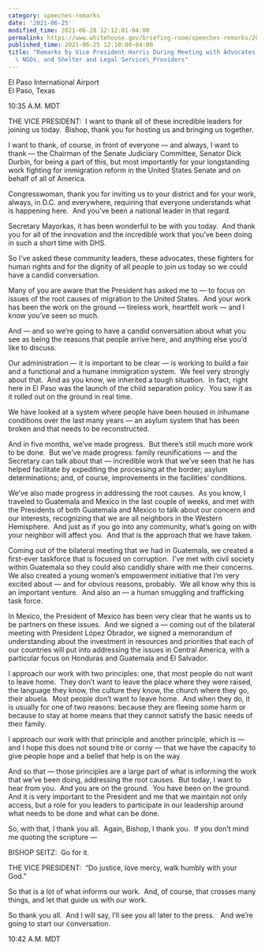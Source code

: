 ```yaml
---
category: speeches-remarks
date: '2021-06-25'
modified_time: 2021-06-28 12:12:01-04:00
permalink: https://www.whitehouse.gov/briefing-room/speeches-remarks/2021/06/25/remarks-by-vice-president-harris-during-meeting-with-advocates-from-faith-based-ngos-and-shelter-and-legal-service-providers/
published_time: 2021-06-25 12:10:00-04:00
title: "Remarks by Vice President Harris During Meeting with Advocates from Faith-Based\
  \ NGOs, and Shelter and Legal Service\_Providers"
---
```

 
El Paso International Airport  
El Paso, Texas

10:35 A.M. MDT  
  
  
THE VICE PRESIDENT:  I want to thank all of these incredible leaders for
joining us today.  Bishop, thank you for hosting us and bringing us
together.   
  
I want to thank, of course, in front of everyone — and always, I want to
thank — the Chairman of the Senate Judiciary Committee, Senator Dick
Durbin, for being a part of this, but most importantly for your
longstanding work fighting for immigration reform in the United States
Senate and on behalf of all of America.   
  
Congresswoman, thank you for inviting us to your district and for your
work, always, in D.C. and everywhere, requiring that everyone
understands what is happening here.  And you’ve been a national leader
in that regard.    
  
Secretary Mayorkas, it has been wonderful to be with you today.  And
thank you for all of the innovation and the incredible work that you’ve
been doing in such a short time with DHS.   
  
So I’ve asked these community leaders, these advocates, these fighters
for human rights and for the dignity of all people to join us today so
we could have a candid conversation.   
  
Many of you are aware that the President has asked me to — to focus on
issues of the root causes of migration to the United States.  And your
work has been the work on the ground — tireless work, heartfelt work —
and I know you’ve seen so much.    
  
And — and so we’re going to have a candid conversation about what you
see as being the reasons that people arrive here, and anything else
you’d like to discuss.   
  
Our administration — it is important to be clear — is working to build a
fair and a functional and a humane immigration system.  We feel very
strongly about that.  And as you know, we inherited a tough situation. 
In fact, right here in El Paso was the launch of the child separation
policy.  You saw it as it rolled out on the ground in real time.  
  
We have looked at a system where people have been housed in inhumane
conditions over the last many years — an asylum system that has been
broken and that needs to be reconstructed.   
  
And in five months, we’ve made progress.  But there’s still much more
work to be done.  But we’ve made progress: family reunifications — and
the Secretary can talk about that — incredible work that we’ve seen that
he has helped facilitate by expediting the processing at the border;
asylum determinations; and, of course, improvements in the facilities’
conditions.  
  
We’ve also made progress in addressing the root causes.  As you know, I
traveled to Guatemala and Mexico in the last couple of weeks, and met
with the Presidents of both Guatemala and Mexico to talk about our
concern and our interests, recognizing that we are all neighbors in the
Western Hemisphere.  And just as if you go into any community, what’s
going on with your neighbor will affect you.  And that is the approach
that we have taken.  
  
Coming out of the bilateral meeting that we had in Guatemala, we created
a first-ever taskforce that is focused on corruption.  I’ve met with
civil society within Guatemala so they could also candidly share with me
their concerns.  We also created a young women’s empowerment initiative
that I’m very excited about — and for obvious reasons, probably.  We all
know why this is an important venture.  And also an — a human smuggling
and trafficking task force.  
  
In Mexico, the President of Mexico has been very clear that he wants us
to be partners on these issues.  And we signed a — coming out of the
bilateral meeting with President López Obrador, we signed a memorandum
of understanding about the investment in resources and priorities that
each of our countries will put into addressing the issues in Central
America, with a particular focus on Honduras and Guatemala and El
Salvador.   
  
I approach our work with two principles: one, that most people do not
want to leave home.  They don’t want to leave the place where they were
raised, the language they know, the culture they know, the church where
they go, their abuela.  Most people don’t want to leave home.  And when
they do, it is usually for one of two reasons: because they are fleeing
some harm or because to stay at home means that they cannot satisfy the
basic needs of their family.  
  
I approach our work with that principle and another principle, which is
— and I hope this does not sound trite or corny — that we have the
capacity to give people hope and a belief that help is on the way.    
  
And so that — those principles are a large part of what is informing the
work that we’ve been doing, addressing the root causes.  But today, I
want to hear from you.  And you are on the ground.  You have been on the
ground.  And it is very important to the President and me that we
maintain not only access, but a role for you leaders to participate in
our leadership around what needs to be done and what can be done.   
  
So, with that, I thank you all.  Again, Bishop, I thank you.  If you
don’t mind me quoting the scripture —  
  
BISHOP SEITZ:  Go for it.  
  
THE VICE PRESIDENT:  “Do justice, love mercy, walk humbly with your
God.”   
  
So that is a lot of what informs our work.  And, of course, that crosses
many things, and let that guide us with our work.   
  
So thank you all.  And I will say, I’ll see you all later to the
press.   And we’re going to start our conversation.  
  
10:42 A.M. MDT
